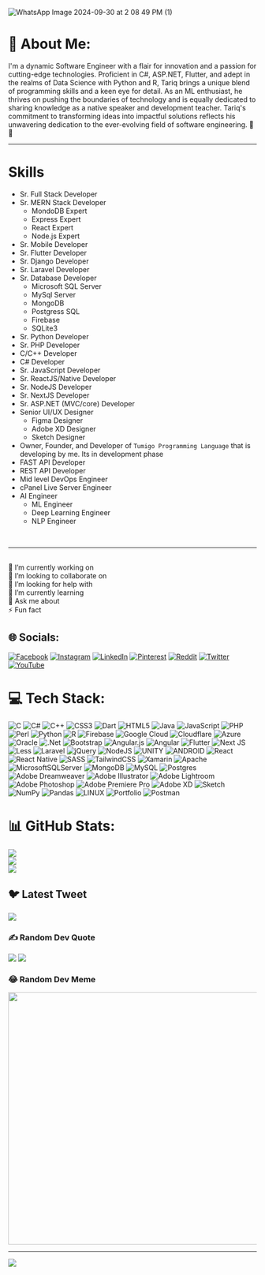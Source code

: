 
![WhatsApp Image 2024-09-30 at 2 08 49 PM (1)](https://github.com/user-attachments/assets/d82bf877-02ec-4d07-bbd1-766febeacf40)


# 💫 About Me:
I'm a dynamic Software Engineer with a flair for innovation and a passion for cutting-edge technologies. Proficient in C#, ASP.NET, Flutter, and adept in the realms of Data Science with Python and R, Tariq brings a unique blend of programming skills and a keen eye for detail. As an ML enthusiast, he thrives on pushing the boundaries of technology and is equally dedicated to sharing knowledge as a native speaker and development teacher. Tariq's commitment to transforming ideas into impactful solutions reflects his unwavering dedication to the ever-evolving field of software engineering. 🚀✨ 

<hr>
 
<h1>Skills</h1>
    <ul class="skills-list">
        <li>Sr. Full Stack Developer</li>
        <li>Sr. MERN Stack Developer
             <ul>
                 <li>MondoDB Expert</li>
                 <li>Express Expert</li>
                 <li>React Expert</li>
                 <li>Node.js Expert</li>
             </ul>
        </li>
        <li>Sr. Mobile Developer</li>
        <li>Sr. Flutter Developer</li>
        <li>Sr. Django Developer </li> 
        <li>Sr. Laravel Developer</li>
        <li>Sr. Database Developer
            <ul>
             <li>Microsoft SQL Server</li>
             <li>MySql Server</li>
             <li>MongoDB</li>
             <li>Postgress SQL</li>
             <li>Firebase</li>
             <li>SQLite3</li>
            </ul> 
        </li>
        <li>Sr. Python Developer</li>
        <li>Sr. PHP Developer </li> 
        <li>C/C++ Developer </li>
        <li>C# Developer </li>
        <li>Sr. JavaScript Developer</li>
        <li>Sr. ReactJS/Native Developer </li>
        <li>Sr. NodeJS Developer </li>
        <li>Sr. NextJS Developer </li>
        <li>Sr. ASP.NET (MVC/core) Developer </li>
     <li>Senior UI/UX Designer
        <ul>
           <li>Figma Designer </li>
           <li>Adobe XD Designer </li>
           <li>Sketch Designer </li>
        </ul>
     </li>    
     <li> Owner, Founder, and Developer of <code>Tumigo Programming Language</code> that is developing by me. Its in development phase </li>
     <li>FAST API Developer </li>
     <li>REST API Developer </li>
     <li>Mid level DevOps Engineer</li>
     <li>cPanel Live Server Engineer</li>
     <li>AI Engineer
         <ul>
             <li>ML Engineer</li>
             <li>Deep Learning Engineer</li>
             <li>NLP Engineer</li>
         </ul>
     </li>
    </ul>


<br>
<hr>
<br>
🔭 I’m currently working on
<br>👯 I’m looking to collaborate on
<br>🤝 I’m looking for help with
<br>🌱 I’m currently learning
<br>💬 Ask me about<br>⚡ Fun fact


## 🌐 Socials:
[![Facebook](https://img.shields.io/badge/Facebook-%231877F2.svg?logo=Facebook&logoColor=white)](https://facebook.com/https://www.facebook.com/profile.php?id=100086602329322) [![Instagram](https://img.shields.io/badge/Instagram-%23E4405F.svg?logo=Instagram&logoColor=white)](https://instagram.com/https://www.instagram.com/_i_am_tariq_mehmood_/) [![LinkedIn](https://img.shields.io/badge/LinkedIn-%230077B5.svg?logo=linkedin&logoColor=white)](https://linkedin.com/in/https://www.linkedin.com/in/tariq-mehmood-3ab013254/) [![Pinterest](https://img.shields.io/badge/Pinterest-%23E60023.svg?logo=Pinterest&logoColor=white)](https://pinterest.com/https://www.pinterest.com/johnbrrighte7427206/) [![Reddit](https://img.shields.io/badge/Reddit-%23FF4500.svg?logo=Reddit&logoColor=white)](https://reddit.com/user/https://www.reddit.com/user/tariq_here_) [![Twitter](https://img.shields.io/badge/Twitter-%231DA1F2.svg?logo=Twitter&logoColor=white)](https://twitter.com/https://twitter.com/TariqMe58571569) [![YouTube](https://img.shields.io/badge/YouTube-%23FF0000.svg?logo=YouTube&logoColor=white)](https://youtube.com/@UCCg95flDcqFkqyswtfdPX0g) 

# 💻 Tech Stack:
![C](https://img.shields.io/badge/c-%2300599C.svg?style=for-the-badge&logo=c&logoColor=white) ![C#](https://img.shields.io/badge/c%23-%23239120.svg?style=for-the-badge&logo=c-sharp&logoColor=white) ![C++](https://img.shields.io/badge/c++-%2300599C.svg?style=for-the-badge&logo=c%2B%2B&logoColor=white) ![CSS3](https://img.shields.io/badge/css3-%231572B6.svg?style=for-the-badge&logo=css3&logoColor=white) ![Dart](https://img.shields.io/badge/dart-%230175C2.svg?style=for-the-badge&logo=dart&logoColor=white) ![HTML5](https://img.shields.io/badge/html5-%23E34F26.svg?style=for-the-badge&logo=html5&logoColor=white) ![Java](https://img.shields.io/badge/java-%23ED8B00.svg?style=for-the-badge&logo=java&logoColor=white) ![JavaScript](https://img.shields.io/badge/javascript-%23323330.svg?style=for-the-badge&logo=javascript&logoColor=%23F7DF1E) ![PHP](https://img.shields.io/badge/php-%23777BB4.svg?style=for-the-badge&logo=php&logoColor=white) ![Perl](https://img.shields.io/badge/perl-%2339457E.svg?style=for-the-badge&logo=perl&logoColor=white) ![Python](https://img.shields.io/badge/python-3670A0?style=for-the-badge&logo=python&logoColor=ffdd54) ![R](https://img.shields.io/badge/r-%23276DC3.svg?style=for-the-badge&logo=r&logoColor=white) ![Firebase](https://img.shields.io/badge/firebase-%23039BE5.svg?style=for-the-badge&logo=firebase) ![Google Cloud](https://img.shields.io/badge/Google%20Cloud-%234285F4.svg?style=for-the-badge&logo=google-cloud&logoColor=white) ![Cloudflare](https://img.shields.io/badge/Cloudflare-F38020?style=for-the-badge&logo=Cloudflare&logoColor=white) ![Azure](https://img.shields.io/badge/azure-%230072C6.svg?style=for-the-badge&logo=azure-devops&logoColor=white) ![Oracle](https://img.shields.io/badge/Oracle-F80000?style=for-the-badge&logo=oracle&logoColor=white) ![.Net](https://img.shields.io/badge/.NET-5C2D91?style=for-the-badge&logo=.net&logoColor=white) ![Bootstrap](https://img.shields.io/badge/bootstrap-%23563D7C.svg?style=for-the-badge&logo=bootstrap&logoColor=white) ![Angular.js](https://img.shields.io/badge/angular.js-%23E23237.svg?style=for-the-badge&logo=angularjs&logoColor=white) ![Angular](https://img.shields.io/badge/angular-%23DD0031.svg?style=for-the-badge&logo=angular&logoColor=white) ![Flutter](https://img.shields.io/badge/Flutter-%2302569B.svg?style=for-the-badge&logo=Flutter&logoColor=white) ![Next JS](https://img.shields.io/badge/Next-black?style=for-the-badge&logo=next.js&logoColor=white) ![Less](https://img.shields.io/badge/less-2B4C80?style=for-the-badge&logo=less&logoColor=white) ![Laravel](https://img.shields.io/badge/laravel-%23FF2D20.svg?style=for-the-badge&logo=laravel&logoColor=white) ![jQuery](https://img.shields.io/badge/jquery-%230769AD.svg?style=for-the-badge&logo=jquery&logoColor=white) ![NodeJS](https://img.shields.io/badge/node.js-6DA55F?style=for-the-badge&logo=node.js&logoColor=white) ![UNITY](https://img.shields.io/badge/Unity-%2320232a.svg?style=for-the-badge&logo=unity&logoColor=white) ![ANDROID](https://img.shields.io/badge/android-%2320232a.svg?style=for-the-badge&logo=android&logoColor=%a4c639) ![React](https://img.shields.io/badge/react-%2320232a.svg?style=for-the-badge&logo=react&logoColor=%2361DAFB) ![React Native](https://img.shields.io/badge/react_native-%2320232a.svg?style=for-the-badge&logo=react&logoColor=%2361DAFB) ![SASS](https://img.shields.io/badge/SASS-hotpink.svg?style=for-the-badge&logo=SASS&logoColor=white) ![TailwindCSS](https://img.shields.io/badge/tailwindcss-%2338B2AC.svg?style=for-the-badge&logo=tailwind-css&logoColor=white) ![Xamarin](https://img.shields.io/badge/Xamarin-3199DC?style=for-the-badge&logo=xamarin&logoColor=white) ![Apache](https://img.shields.io/badge/apache-%23D42029.svg?style=for-the-badge&logo=apache&logoColor=white) ![MicrosoftSQLServer](https://img.shields.io/badge/Microsoft%20SQL%20Sever-CC2927?style=for-the-badge&logo=microsoft%20sql%20server&logoColor=white) ![MongoDB](https://img.shields.io/badge/MongoDB-%234ea94b.svg?style=for-the-badge&logo=mongodb&logoColor=white) ![MySQL](https://img.shields.io/badge/mysql-%2300f.svg?style=for-the-badge&logo=mysql&logoColor=white) ![Postgres](https://img.shields.io/badge/postgres-%23316192.svg?style=for-the-badge&logo=postgresql&logoColor=white) ![Adobe Dreamweaver](https://img.shields.io/badge/Adobe%20Dreamweaver-FF61F6.svg?style=for-the-badge&logo=Adobe%20Dreamweaver&logoColor=white) ![Adobe Illustrator](https://img.shields.io/badge/adobeillustrator-%23FF9A00.svg?style=for-the-badge&logo=adobeillustrator&logoColor=white) ![Adobe Lightroom](https://img.shields.io/badge/Adobe%20Lightroom-31A8FF.svg?style=for-the-badge&logo=Adobe%20Lightroom&logoColor=white) ![Adobe Photoshop](https://img.shields.io/badge/adobephotoshop-%2331A8FF.svg?style=for-the-badge&logo=adobephotoshop&logoColor=white) ![Adobe Premiere Pro](https://img.shields.io/badge/Adobe%20Premiere%20Pro-9999FF.svg?style=for-the-badge&logo=Adobe%20Premiere%20Pro&logoColor=white) ![Adobe XD](https://img.shields.io/badge/Adobe%20XD-470137?style=for-the-badge&logo=Adobe%20XD&logoColor=#FF61F6) ![Sketch](https://img.shields.io/badge/Sketch-FFB387?style=for-the-badge&logo=sketch&logoColor=black) ![NumPy](https://img.shields.io/badge/numpy-%23013243.svg?style=for-the-badge&logo=numpy&logoColor=white) ![Pandas](https://img.shields.io/badge/pandas-%23150458.svg?style=for-the-badge&logo=pandas&logoColor=white) ![LINUX](https://img.shields.io/badge/Linux-FCC624?style=for-the-badge&logo=linux&logoColor=black) ![Portfolio](https://img.shields.io/badge/Portfolio-%23000000.svg?style=for-the-badge&logo=firefox&logoColor=#FF7139) ![Postman](https://img.shields.io/badge/Postman-FF6C37?style=for-the-badge&logo=postman&logoColor=white)
# 📊 GitHub Stats:
![](https://github-readme-stats.vercel.app/api?username=TariqMehmood1004&theme=dracula&hide_border=true&include_all_commits=true&count_private=true)<br/>
![](https://github-readme-streak-stats.herokuapp.com/?user=TariqMehmood1004&theme=dracula&hide_border=true)<br/>
![](https://github-readme-stats.vercel.app/api/top-langs/?username=TariqMehmood1004&theme=dracula&hide_border=true&include_all_commits=true&count_private=true&layout=compact)

## 🐦 Latest Tweet
[![](https://gtce.itsvg.in/api?username=https://twitter.com/TariqMe58571569)](https://github.com/VishwaGauravIn/github-twitter-card-embed)

### ✍️ Random Dev Quote
![](https://quotes-github-readme.vercel.app/api?type=horizontal&theme=tokyonight)
[![](https://visitcount.itsvg.in/api?id=TariqMehmood1004&label=Tariq%20Memood&color=2&pretty=true)](https://visitcount.itsvg.in)

### 😂 Random Dev Meme
<img src="https://random-memer.herokuapp.com/" width="512px"/>

---
[![](https://visitcount.itsvg.in/api?id=TariqMehmood1004&icon=0&color=1)](https://visitcount.itsvg.in)

<!-- Proudly created with GPRM ( https://gprm.itsvg.in ) -->
